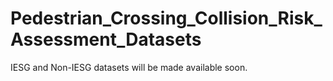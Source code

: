 # Pedestrian_Crossing_Collision_Risk_Assessment_Datasets
IESG and Non-IESG datasets will be made available soon.
